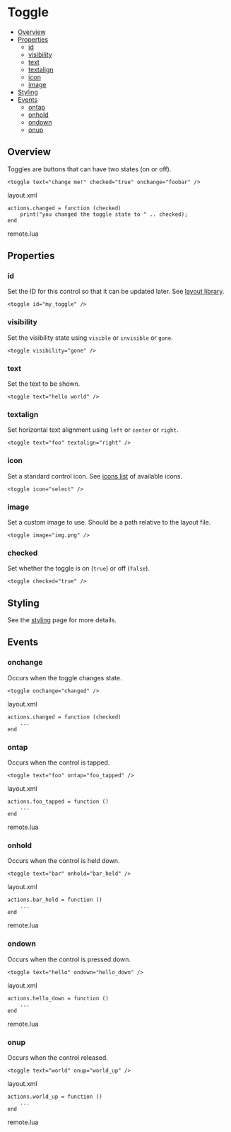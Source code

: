 ﻿
# Toggle
* [Overview](#overview)
* [Properties](#properties)
	* [id](#id)
	* [visibility](#visibility)
	* [text](#text)
	* [textalign](#textalign)
	* [icon](#icon)
	* [image](#image)
* [Styling](#styling)
* [Events](#events)
	* [ontap](#ontap)
	* [onhold](#onhold)
	* [ondown](#ondown)
	* [onup](#onup)



## Overview
Toggles are buttons that can have two states (on or off).

	<toggle text="change me!" checked="true" onchange="foobar" />

<ct>layout.xml</ct>

	actions.changed = function (checked)
		print("you changed the toggle state to " .. checked);
	end

<ct>remote.lua</ct>



## Properties



### id
Set the ID for this control so that it can be updated later. See [layout library](/libs/layout.md).

	<toggle id="my_toggle" />



### visibility
Set the visibility state using ``visible`` or ``invisible`` or ``gone``.

	<toggle visibility="gone" />



### text
Set the text to be shown.

	<toggle text="hello world" />



### textalign
Set horizontal text alignment using ``left`` or ``center`` or ``right``.

	<toggle text="foo" textalign="right" />



### icon
Set a standard control icon. See [icons list](/res/icons.md) of available icons.

	<toggle icon="select" />



### image
Set a custom image to use. Should be a path relative to the layout file.

	<toggle image="img.png" />



### checked
Set whether the toggle is on (``true``) or off (``false``).

	<toggle checked="true" />



## Styling
See the [styling](styling.md) page for more details.



## Events



### onchange
Occurs when the toggle changes state.

	<toggle onchange="changed" />

<ct>layout.xml</ct>

	actions.changed = function (checked)
		...
	end



### ontap
Occurs when the control is tapped.

	<toggle text="foo" ontap="foo_tapped" />

<ct>layout.xml</ct>

	actions.foo_tapped = function ()
		...
	end

<ct>remote.lua</ct>



### onhold
Occurs when the control is held down.

	<toggle text="bar" onhold="bar_held" />

<ct>layout.xml</ct>

	actions.bar_held = function ()
		...
	end

<ct>remote.lua</ct>



### ondown
Occurs when the control is pressed down.

	<toggle text="hello" ondown="hello_down" />

<ct>layout.xml</ct>

	actions.hello_down = function ()
		...
	end

<ct>remote.lua</ct>



### onup
Occurs when the control released.

	<toggle text="world" onup="world_up" />

<ct>layout.xml</ct>

	actions.world_up = function ()
		...
	end

<ct>remote.lua</ct>


